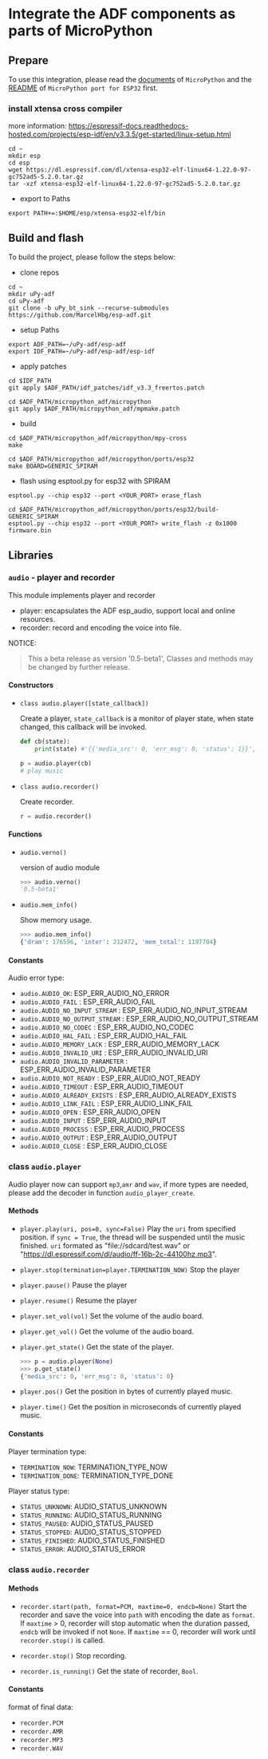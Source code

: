 # Integrate the ADF components as parts of MicroPython

## Prepare

To use this integration, please read the [documents](https://github.com/micropython/micropython) of `MicroPython` and the [README](https://github.com/micropython/micropython/tree/master/ports/esp32) of `MicroPython port for ESP32` first.

### install xtensa cross compiler
more information: <https://espressif-docs.readthedocs-hosted.com/projects/esp-idf/en/v3.3.5/get-started/linux-setup.html>

```shell
cd ~
mkdir esp
cd esp
wget https://dl.espressif.com/dl/xtensa-esp32-elf-linux64-1.22.0-97-gc752ad5-5.2.0.tar.gz
tar -xzf xtensa-esp32-elf-linux64-1.22.0-97-gc752ad5-5.2.0.tar.gz
```

- export to Paths

```shell
export PATH+=:$HOME/esp/xtensa-esp32-elf/bin
```

## Build and flash

To build the project, please follow the steps below:

- clone repos

```shell
cd ~
mkdir uPy-adf
cd uPy-adf
git clone -b uPy_bt_sink --recurse-submodules https://github.com/MarcelHbg/esp-adf.git
```

- setup Paths

```shell
export ADF_PATH=~/uPy-adf/esp-adf
export IDF_PATH=~/uPy-adf/esp-adf/esp-idf
```

- apply patches

```shell
cd $IDF_PATH
git apply $ADF_PATH/idf_patches/idf_v3.3_freertos.patch
```
```shell
cd $ADF_PATH/micropython_adf/micropython
git apply $ADF_PATH/micropython_adf/mpmake.patch
```

- build

```shell
cd $ADF_PATH/micropython_adf/micropython/mpy-cross
make
```
```shell
cd $ADF_PATH/micropython_adf/micropython/ports/esp32
make BOARD=GENERIC_SPIRAM
```

- flash
using esptool.py for esp32 with SPIRAM

```shell
esptool.py --chip esp32 --port <YOUR_PORT> erase_flash
```
```shell
cd $ADF_PATH/micropython_adf/micropython/ports/esp32/build-GENERIC_SPIRAM
esptool.py --chip esp32 --port <YOUR_PORT> write_flash -z 0x1000 firmware.bin
```

## Libraries

### `audio` - player and recorder

This module implements player and recorder

- player: encapsulates the ADF esp_audio, support local and online resources.
- recorder: record and encoding the voice into file.

NOTICE:
> This a beta release as version '0.5-beta1',
> Classes and methods may be changed by further release.

#### Constructors

- `class audio.player([state_callback])`

  Create a player, `state_callback` is a monitor of player state, when state changed, this callback will be invoked.

  ```python
  def cb(state):
      print(state) #'{{'media_src': 0, 'err_msg': 0, 'status': 1}}', media_src is reserved.

  p = audio.player(cb)
  # play music
  ```

- `class audio.recorder()`

  Create recorder.

  ```python
  r = audio.recorder()
  ```

#### Functions

- `audio.verno()`

  version of audio module

  ```python
  >>> audio.verno()
  '0.5-beta1'
  ```

- `audio.mem_info()`

  Show memory usage.

  ```Python
  >>> audio.mem_info()
  {'dram': 176596, 'inter': 212472, 'mem_total': 1197704}
  ```

#### Constants

Audio error type:

- `audio.AUDIO_OK`: ESP_ERR_AUDIO_NO_ERROR
- `audio.AUDIO_FAIL` : ESP_ERR_AUDIO_FAIL
- `audio.AUDIO_NO_INPUT_STREAM` : ESP_ERR_AUDIO_NO_INPUT_STREAM
- `audio.AUDIO_NO_OUTPUT_STREAM` : ESP_ERR_AUDIO_NO_OUTPUT_STREAM
- `audio.AUDIO_NO_CODEC` : ESP_ERR_AUDIO_NO_CODEC
- `audio.AUDIO_HAL_FAIL` : ESP_ERR_AUDIO_HAL_FAIL
- `audio.AUDIO_MEMORY_LACK` : ESP_ERR_AUDIO_MEMORY_LACK
- `audio.AUDIO_INVALID_URI` : ESP_ERR_AUDIO_INVALID_URI
- `audio.AUDIO_INVALID_PARAMETER` : ESP_ERR_AUDIO_INVALID_PARAMETER
- `audio.AUDIO_NOT_READY` : ESP_ERR_AUDIO_NOT_READY
- `audio.AUDIO_TIMEOUT` : ESP_ERR_AUDIO_TIMEOUT
- `audio.AUDIO_ALREADY_EXISTS` : ESP_ERR_AUDIO_ALREADY_EXISTS
- `audio.AUDIO_LINK_FAIL` : ESP_ERR_AUDIO_LINK_FAIL
- `audio.AUDIO_OPEN` : ESP_ERR_AUDIO_OPEN
- `audio.AUDIO_INPUT` : ESP_ERR_AUDIO_INPUT
- `audio.AUDIO_PROCESS` : ESP_ERR_AUDIO_PROCESS
- `audio.AUDIO_OUTPUT` : ESP_ERR_AUDIO_OUTPUT
- `audio.AUDIO_CLOSE` : ESP_ERR_AUDIO_CLOSE

### class `audio.player`

Audio player now can support `mp3`,`amr` and `wav`, if more types are needed, please add the decoder in function `audio_player_create`.

#### Methods

- `player.play(uri, pos=0, sync=False)`
  Play the `uri` from specified position. if `sync = True`, the thread will be suspended until the music finished. `uri` formated as "file://sdcard/test.wav" or "https://dl.espressif.com/dl/audio/ff-16b-2c-44100hz.mp3".

- `player.stop(termination=player.TERMINATION_NOW)`
  Stop the player

- `player.pause()`
  Pause the player

- `player.resume()`
  Resume the player

- `player.set_vol(vol)`
  Set the volume of the audio board.

- `player.get_vol()`
  Get the volume of the audio board.

- `player.get_state()`
  Get the state of the player.

  ```python
  >>> p = audio.player(None)
  >>> p.get_state()
  {'media_src': 0, 'err_msg': 0, 'status': 0}
  ```

- `player.pos()`
  Get the position in bytes of currently played music.

- `player.time()`
  Get the position in microseconds of currently played music.

#### Constants

Player termination type:

- `TERMINATION_NOW`: TERMINATION_TYPE_NOW
- `TERMINATION_DONE`: TERMINATION_TYPE_DONE

Player status type:

- `STATUS_UNKNOWN`: AUDIO_STATUS_UNKNOWN
- `STATUS_RUNNING`: AUDIO_STATUS_RUNNING
- `STATUS_PAUSED`: AUDIO_STATUS_PAUSED
- `STATUS_STOPPED`: AUDIO_STATUS_STOPPED
- `STATUS_FINISHED`: AUDIO_STATUS_FINISHED
- `STATUS_ERROR`: AUDIO_STATUS_ERROR

### class `audio.recorder`

#### Methods

- `recorder.start(path, format=PCM, maxtime=0, endcb=None)`
  Start the recorder and save the voice into `path` with encoding the date as `format`.
  If `maxtime` > 0, recorder will stop automatic when the duration passed, `endcb` will be invoked if not `None`.
  If `maxtime` == 0, recorder will work until `recorder.stop()` is called.

- `recorder.stop()`
  Stop recording.

- `recorder.is_running()`
  Get the state of recorder, `Bool`.

#### Constants

format of final data:

- `recorder.PCM`
- `recorder.AMR`
- `recorder.MP3`
- `recorder.WAV`

